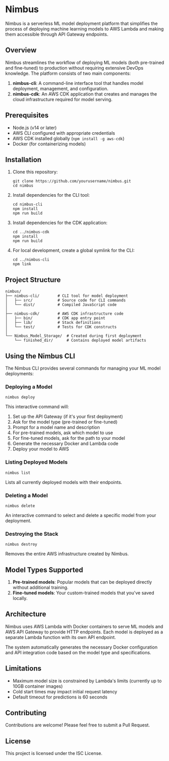 # Nimbus

Nimbus is a serverless ML model deployment platform that simplifies the process of deploying machine learning models to AWS Lambda and making them accessible through API Gateway endpoints.

## Overview

Nimbus streamlines the workflow of deploying ML models (both pre-trained and fine-tuned) to production without requiring extensive DevOps knowledge. The platform consists of two main components:

1. **nimbus-cli**: A command-line interface tool that handles model deployment, management, and configuration.
2. **nimbus-cdk**: An AWS CDK application that creates and manages the cloud infrastructure required for model serving.

## Prerequisites

- Node.js (v14 or later)
- AWS CLI configured with appropriate credentials
- AWS CDK installed globally (`npm install -g aws-cdk`)
- Docker (for containerizing models)

## Installation

1. Clone this repository:

   ```
   git clone https://github.com/yourusername/nimbus.git
   cd nimbus
   ```

2. Install dependencies for the CLI tool:

   ```
   cd nimbus-cli
   npm install
   npm run build
   ```

3. Install dependencies for the CDK application:

   ```
   cd ../nimbus-cdk
   npm install
   npm run build
   ```

4. For local development, create a global symlink for the CLI:
   ```
   cd ../nimbus-cli
   npm link
   ```

## Project Structure

```
nimbus/
├── nimbus-cli/        # CLI tool for model deployment
│   ├── src/           # Source code for CLI commands
│   └── dist/          # Compiled JavaScript code
│
├── nimbus-cdk/        # AWS CDK infrastructure code
│   ├── bin/           # CDK app entry point
│   ├── lib/           # Stack definitions
│   └── test/          # Tests for CDK constructs
│
└── Nimbus_Model_Storage/  # Created during first deployment
    └── finished_dir/      # Contains deployed model artifacts
```

## Using the Nimbus CLI

The Nimbus CLI provides several commands for managing your ML model deployments:

### Deploying a Model

```
nimbus deploy
```

This interactive command will:

1. Set up the API Gateway (if it's your first deployment)
2. Ask for the model type (pre-trained or fine-tuned)
3. Prompt for a model name and description
4. For pre-trained models, ask which model to use
5. For fine-tuned models, ask for the path to your model
6. Generate the necessary Docker and Lambda code
7. Deploy your model to AWS

### Listing Deployed Models

```
nimbus list
```

Lists all currently deployed models with their endpoints.

### Deleting a Model

```
nimbus delete
```

An interactive command to select and delete a specific model from your deployment.

### Destroying the Stack

```
nimbus destroy
```

Removes the entire AWS infrastructure created by Nimbus.

## Model Types Supported

1. **Pre-trained models**: Popular models that can be deployed directly without additional training.
2. **Fine-tuned models**: Your custom-trained models that you've saved locally.

## Architecture

Nimbus uses AWS Lambda with Docker containers to serve ML models and AWS API Gateway to provide HTTP endpoints. Each model is deployed as a separate Lambda function with its own API endpoint.

The system automatically generates the necessary Docker configuration and API integration code based on the model type and specifications.

## Limitations

- Maximum model size is constrained by Lambda's limits (currently up to 10GB container images)
- Cold start times may impact initial request latency
- Default timeout for predictions is 60 seconds

## Contributing

Contributions are welcome! Please feel free to submit a Pull Request.

## License

This project is licensed under the ISC License.
